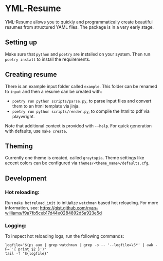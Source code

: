 # YML-Resume
YML-Resume allows you to quickly and programmatically create beautiful resumes from structured YAML files. The package is in a very early stage.

## Setting up
Make sure that `python` and `poetry` are installed on your system.
Then run `poetry install` to install the requirements.

## Creating resume
There is an example input folder called `example`. This folder can be renamed to `input` and then a resume can be created with:
- `poetry run python scripts/parse.py`, to parse input files and convert them to an html template via jinja.
- `poetry run python scripts/render.py`, to compile the html to pdf via playwright.

Note that additional context is provided with `--help`. For quick generation with defaults, use `make create`.

## Theming
Currently one theme is created, called `graytopia`. Theme settings like accent colors can be configured via `themes/<theme_name>/defaults.cfg`.

## Development
### Hot reloading:
Run `make hotreload_init` to initialize `watchman` based hot reloading. For more information, see:
https://gist.github.com/ryan-williams/f9a7fb5ceb17d44e0284892d5a923e5d

### Logging:
To inspect hot reloading logs, run the following commands:

```
logfile="$(ps aux | grep watchman | grep -o -- '--logfile=\S*' | awk -F= '{ print $2 }')"
tail -f "${logfile}"
```
